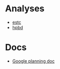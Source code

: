 # Analyses 

 * [estc](estc/README.md)
 * [hpbd](hpbd/README.md) 


# Docs

 * [Google planning doc](https://docs.google.com/document/d/1nRxhu7ZGtxZGbIip89nF1Zz6M-Fh3pRl-6ncHcSsOLo/edit)



